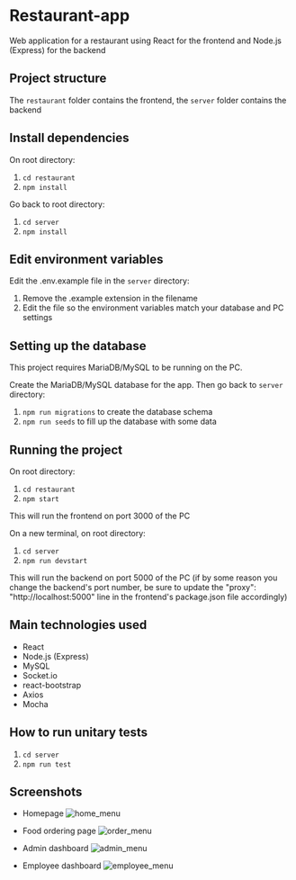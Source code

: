 # Restaurant-app

Web application for a restaurant using React for the frontend and Node.js (Express) for the backend

## Project structure

The `restaurant` folder contains the frontend, the `server` folder contains the backend

## Install dependencies

On root directory:

1. `cd restaurant`
1. `npm install`

Go back to root directory:

1. `cd server`
1. `npm install`

## Edit environment variables

Edit the .env.example file in the `server` directory:

1. Remove the .example extension in the filename
2. Edit the file so the environment variables match your database and PC settings

## Setting up the database

This project requires MariaDB/MySQL to be running on the PC.

Create the MariaDB/MySQL database for the app. Then go back to `server` directory:

1. `npm run migrations` to create the database schema
1. `npm run seeds` to fill up the database with some data

## Running the project

On root directory:

1. `cd restaurant`
1. `npm start`

This will run the frontend on port 3000 of the PC

On a new terminal, on root directory:

1. `cd server`
1. `npm run devstart`

This will run the backend on port 5000 of the PC (if by some reason you change the backend's port number, be sure to update the "proxy": "http://localhost:5000" line in the frontend's package.json file accordingly)

## Main technologies used

- React
- Node.js (Express)
- MySQL
- Socket.io
- react-bootstrap
- Axios
- Mocha

## How to run unitary tests
1. `cd server`
2. `npm run test`

## Screenshots
* Homepage
![home_menu](https://user-images.githubusercontent.com/26470569/82774294-0a6d0580-9e0a-11ea-8e0c-607083eaea10.png)

* Food ordering page
![order_menu](https://user-images.githubusercontent.com/26470569/82774438-79e2f500-9e0a-11ea-8d56-c262f981487d.png)

* Admin dashboard
![admin_menu](https://user-images.githubusercontent.com/26470569/82774302-0e992300-9e0a-11ea-9b5e-2d3f4ca9323b.png)

* Employee dashboard
![employee_menu](https://user-images.githubusercontent.com/26470569/82774304-0e992300-9e0a-11ea-996a-9cd9e77ec051.png)
